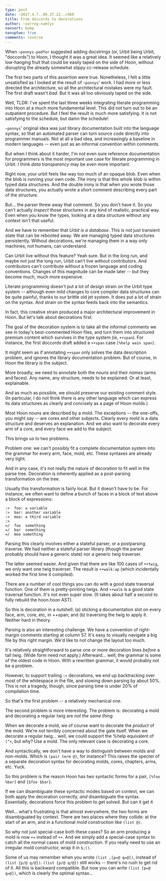```yaml
---
type: post
date: ~2017.4.7..06.37.22..c960
title: From doccords to decorations
author: ~sorreg-namtyv
navsort: bump
navuptwo: true
comments: reverse
---
```


When `~ponnys-podfer` suggested adding docstrings (or, Urbit being Urbit, "doccords") to Hoon, I thought it was a great idea.  It seemed like a relatively low-hanging fruit that could be easily taped on the side of Hoon, without disrupting the already somewhat slippy cc-release schedule.

The first two parts of this assertion were true.  Nonetheless, I felt a little unsatisfied as I looked at the result of `~ponnys`' work.  I had more or less directed the architecture, so all the architectural mistakes were my fault.  The first draft wasn't *bad*.  But it was all too obviously taped on the side.

Well, TLDR: I've spent the last three weeks integrating literate programming into Hoon at a much more fundamental level.  This did not turn out to be an outpatient procedure.  But I feel the result is much more satisfying.  It is not satisfying to the schedule, but damn the schedule!

`~ponnys`' original idea was just library documentation built into the language syntax, so that an automated parser can turn source code directly into programmer manuals.  Not at all a bad idea, and increasingly a baseline in modern languages -- even just as an informal convention within comments.

But when I think about it harder, I'm not even sure reference documentation for programmers is the most important use case for literate programming in Urbit.  I think *data transparency* may be even more important.

Right now, your urbit feels like way too much of an opaque blob.  Even when the blob is running your own code.  The irony is that this whole blob is within typed data structures.  And the double irony is that when you wrote those data structures, you actually wrote a short comment describing every part of the structure.

But... the parser threw away that comment.  So you don't have it.  So you can't actually *inspect* those structures in any kind of realistic, practical way.  Even when you know the types, looking at a data structure without any context isn't that useful.

And we have to remember that *Urbit is a database*.  This is not just transient state that can be rebooted away.  We are managing typed data structures persistently.  Without decorations, we're managing them in a way only machines, not humans, can understand.

Can Urbit live without this feature?  Yeah sure.  But in the long run, and maybe not just the long run, Urbit can't live without contributors.  And contributors can't contribute without a frozen language and coding conventions.  Changes of this magnitude can be made later -- but they become much, much more expensive.

Literate programming doesn't put a lot of design strain on the Urbit type system -- although even mild changes to core compiler data structures can be quite painful, thanks to our brittle old jet system.  It does put a lot of strain on the syntax.  And strain on the syntax feeds back into the semantics.

In fact, this creative strain produced a major architectural improvement in Hoon.  But let's talk about decorations first.

The goal of the decoration system is to take all the informal comments we see in today's best-commented Hoon files, and turn them into structured premium content which survives in the type system (ie, `++span`).  For instance, the first doccords draft added a `++span` case `[%help wain span]`.

It might seem as if annotating `++span` only solves the data description problem, and ignores the library documentation problem.  But of course, in Hoon the library is the subject.

More broadly, we need to annotate both the *nouns* and their *names* (arms and faces).  Any name, any structure, needs to be explained.  Or at least, explainable.  

And as much as possible, we should preserve our existing comment style.  (In particular, I do not think there is any other language which can express its data structures as clearly and concisely as a page of Hoon molds.)

Most Hoon nouns are described by a mold.  The exceptions -- the one-offs, you might say -- are cores and other subjects.  Clearly every mold is a data structure and deserves an explanation.  And we also want to decorate every arm of a core, and every face we add to the subject.

This brings us to two problems.

Problem one: we can't possibly fit a complete documentation system into the grammar for every arm, face, mold, etc.  These syntaxes are already very tight.

And in any case, it's not really the nature of decoration to fit well in the parse tree.  Decoration is inherently applied as a post-parsing transformation on the tree.

Usually this transformation is fairly local.  But it doesn't have to be.  For instance, we often want to define a bunch of faces in a block of text above a block of expressions:

```
:>  foo: a variable 
:>  bar: another variable 
:>  moo: a third variable 
:> 
=/  foo  something 
=/  bar  something 
=/  moo something 
```

Parsing this clearly involves either a stateful parser, or a postparsing traverse.  We had neither a stateful parser library (though the parser probably should have a generic state) nor a generic twig traverser.  

The latter seemed easier.  And given that there are like 100 cases of `++twig`, we only want one twig traverser.  The result is `++walk:ap` (which incidentally worked the first time it compiled).

There are a number of cool things you can do with a good state traversal function.  One of them is pretty-printing twigs.  And `++walk` is a good state traversal function.  It's not even super slow.  (It takes about half a second to fully rebuild the hoon.hoon AST).

So this is decoration in a nutshell: (a) sticking a documentation slot on every face, arm, core, etc, in ++span; and (b) traversing the twig to apply it.  Neither hard in theory.

Parsing is also an interesting challenge.  We have a convention of right-margin comments starting at column 57.  It's easy to visually navigate a big file by this right margin.  We'd like to not change the layout too much.

It's relatively straightforward to parse one or more decoration lines *before* a tall twig.  (Wide form need not apply.) Afterward... well, the grammar is some of the oldest code in Hoon.  With a rewritten grammar, it would probably not be a problem.  

However, to support trailing `:<` decorations, we end up backtracking over most of the whitespace in the file, and slowing down parsing by about 50%.  This is not a tragedy, though, since parsing time is under 20% of compilation time.

So that's the first problem -- a relatively mechanical one.

The second problem is more interesting.  The problem is: decorating a mold and decorating a regular twig are *not the same thing*.

When we decorate a mold, we of course want to decorate the *product* of the mold.  We're not terribly concerned about the gate itself.  When we decorate a regular twig... well, we could support the %help equivalent of `(^+`, but why?  Use a mold.  The only relevant case is decorating a core.

And syntactically, we don't have a way to distinguish between molds and non-molds.  Which is `(pair term @)`, for instance?  This raises the specter of a separate decoration syntax for decorating molds, cores, chapters, arms, etc.  Yuck.

So this problem is the reason Hoon has two syntactic forms for a pair, `[%foo %bar]` and `{$foo $bar}`.

If we can disambiguate these syntactic modes based on context, we can both apply the decoration correctly, *and* disambiguate the syntax.  Essentially, decorations force this problem to get solved.  But can it get it 

Well... what's frustrating is that almost everywhere, the two forms are disambiguated by context.  There are two places where they collide: at the start of an arm, and in a functional mold construction like `(list @)`.

So why not just special-case both these cases?  So an arm producing a mold is now `+=` instead of `++`.  And we simply add a special-case syntax to catch all the normal cases of mold construction.  If you really need to use an irregular mold constructor, wrap it in `$;()`.

Some of us may remember when you wrote `(list ,[p=@ q=@])`, instead of `(list {p/@ q/@})`.  `(list {p/@ q/@})` still works -- there's no rush to get rid of it.  All this is backward compatible.  But now you can write `(list [p=@ q=@])`, which is clearly the optimal syntax...

